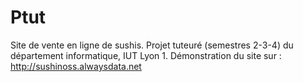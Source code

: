 # Ptut

Site de vente en ligne de sushis. Projet tuteuré (semestres 2-3-4) du département informatique, IUT Lyon 1.
 Démonstration du site sur : http://sushinoss.alwaysdata.net
